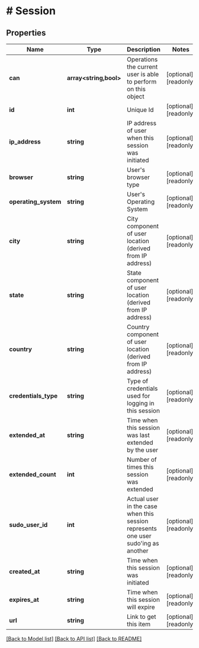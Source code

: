 # # Session

## Properties

Name | Type | Description | Notes
------------ | ------------- | ------------- | -------------
**can** | **array<string,bool>** | Operations the current user is able to perform on this object | [optional] [readonly]
**id** | **int** | Unique Id | [optional] [readonly]
**ip_address** | **string** | IP address of user when this session was initiated | [optional] [readonly]
**browser** | **string** | User&#39;s browser type | [optional] [readonly]
**operating_system** | **string** | User&#39;s Operating System | [optional] [readonly]
**city** | **string** | City component of user location (derived from IP address) | [optional] [readonly]
**state** | **string** | State component of user location (derived from IP address) | [optional] [readonly]
**country** | **string** | Country component of user location (derived from IP address) | [optional] [readonly]
**credentials_type** | **string** | Type of credentials used for logging in this session | [optional] [readonly]
**extended_at** | **string** | Time when this session was last extended by the user | [optional] [readonly]
**extended_count** | **int** | Number of times this session was extended | [optional] [readonly]
**sudo_user_id** | **int** | Actual user in the case when this session represents one user sudo&#39;ing as another | [optional] [readonly]
**created_at** | **string** | Time when this session was initiated | [optional] [readonly]
**expires_at** | **string** | Time when this session will expire | [optional] [readonly]
**url** | **string** | Link to get this item | [optional] [readonly]

[[Back to Model list]](../../README.md#models) [[Back to API list]](../../README.md#endpoints) [[Back to README]](../../README.md)
